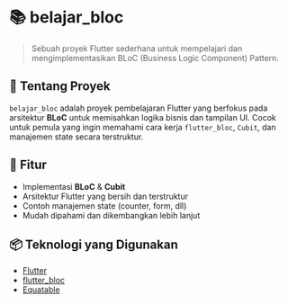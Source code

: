 # 📚 belajar_bloc

> Sebuah proyek Flutter sederhana untuk mempelajari dan mengimplementasikan BLoC (Business Logic Component) Pattern.

## 🚀 Tentang Proyek

`belajar_bloc` adalah proyek pembelajaran Flutter yang berfokus pada arsitektur **BLoC** untuk memisahkan logika bisnis dan tampilan UI. Cocok untuk pemula yang ingin memahami cara kerja `flutter_bloc`, `Cubit`, dan manajemen state secara terstruktur.

## 🧰 Fitur

- Implementasi **BLoC** & **Cubit**
- Arsitektur Flutter yang bersih dan terstruktur
- Contoh manajemen state (counter, form, dll)
- Mudah dipahami dan dikembangkan lebih lanjut

## 📦 Teknologi yang Digunakan

- [Flutter](https://flutter.dev/)
- [flutter_bloc](https://pub.dev/packages/flutter_bloc)
- [Equatable](https://pub.dev/packages/equatable)